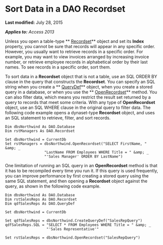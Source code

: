 
# Sort Data in a DAO Recordset

 **Last modified:** July 28, 2015

 _**Applies to:** Access 2013_

Unless you open a table-type  ** [Recordset](http://msdn.microsoft.com/library/9774232C-E6DA-175B-FC7F-ED2AB7908FA0%28Office.15%29.aspx)** object and set its **Index** property, you cannot be sure that records will appear in any specific order. However, you usually want to retrieve records in a specific order. For example, you may want to view invoices arranged by increasing invoice number, or retrieve employee records in alphabetical order by their last names. To see records in a specific order, sort them.

To sort data in a  **Recordset** object that is not a table, use an SQL ORDER BY clause in the query that constructs the **Recordset**. You can specify an SQL string when you create a  ** [QueryDef](http://msdn.microsoft.com/library/0B3D901C-345D-42A2-F5F1-FB09CC562E27%28Office.15%29.aspx)** object, when you create a stored query in a database, or when you use the ** [OpenRecordset](http://msdn.microsoft.com/library/B4908C36-C156-E269-E2AD-B1FA20EC4884%28Office.15%29.aspx)** method.
You can also filter data, which means you restrict the result set returned by a query to records that meet some criteria. With any type of  **OpenRecordset** object, use an SQL WHERE clause in the original query to filter data.
The following code example opens a dynaset-type  **Recordset** object, and uses an SQL statement to retrieve, filter, and sort records.



```
Dim dbsNorthwind As DAO.Database 
Dim rstManagers As DAO.Recordset 
 
Set dbsNorthwind = CurrentDb 
Set rstManagers = dbsNorthwind.OpenRecordset("SELECT FirstName, " &amp; _ 
                  "LastName FROM Employees WHERE Title = " &amp; _ 
                  "'Sales Manager' ORDER BY LastName") 

```

One limitation of running an SQL query in an  **OpenRecordset** method is that it has to be recompiled every time you run it. If this query is used frequently, you can improve performance by first creating a stored query using the same SQL statement, and then opening a **Recordset** object against the query, as shown in the following code example.



```
Dim dbsNorthwind As DAO.Database 
Dim rstSalesReps As DAO.Recordset 
Dim qdfSalesReps As DAO.QueryDef 
 
Set dbsNorthwind = CurrentDb 
 
Set qdfSalesReps = dbsNorthwind.CreateQueryDef("SalesRepQuery") 
qdfSalesReps.SQL = "SELECT * FROM Employees WHERE Title = " &amp; _ 
                   "'Sales Representative'" 
 
Set rstSalesReps = dbsNorthwind.OpenRecordset("SalesRepQuery") 

```

